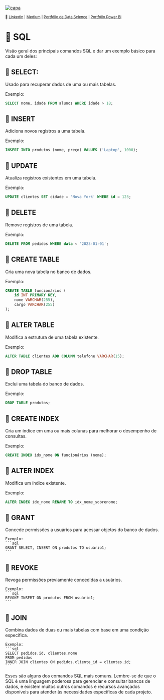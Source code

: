 [![capa](https://media.discordapp.net/attachments/1088554408469602305/1140761341506879508/Black_Technology_LinkedIn_Banner_6.jpg?width=1025&height=256)](https://github.com/SarahFeanor?tab=repositories)

<sub> 🔗 [LinkedIn](https://www.linkedin.com/in/sarahfrezende/) | [Medium](https://medium.com/@sarahfrezende) |  [Portfólio de Data Science](https://github.com/sarahfeanor/Portfolio-DataScience)
 | [Portfólio Power BI](https://github.com/SarahFeanor/Portfolio_PowerBI)

# 🔹 SQL

Visão geral dos principais comandos SQL e dar um exemplo básico para cada um deles:

## 🔶 **SELECT**:
   
   Usado para recuperar dados de uma ou mais tabelas.

   Exemplo:
   ```sql
   SELECT nome, idade FROM alunos WHERE idade > 18;
   ```

## 🔶 **INSERT** 

Adiciona novos registros a uma tabela.

   Exemplo:
   ```sql
   INSERT INTO produtos (nome, preço) VALUES ('Laptop', 1000);
   ```

## 🔶 **UPDATE** 

Atualiza registros existentes em uma tabela.

   Exemplo:
   ```sql
   UPDATE clientes SET cidade = 'Nova York' WHERE id = 123;
   ```

## 🔶 **DELETE**

Remove registros de uma tabela.

   Exemplo:
   ```sql
   DELETE FROM pedidos WHERE data < '2023-01-01';
   ```

## 🔶 **CREATE TABLE**

Cria uma nova tabela no banco de dados.

   Exemplo:
   ```sql
   CREATE TABLE funcionários (
       id INT PRIMARY KEY,
       nome VARCHAR(255),
       cargo VARCHAR(255)
   );
   ```

## 🔶 **ALTER TABLE**

Modifica a estrutura de uma tabela existente.

   Exemplo:
   ```sql
   ALTER TABLE clientes ADD COLUMN telefone VARCHAR(15);
   ```

## 🔶 **DROP TABLE**

Exclui uma tabela do banco de dados.

   Exemplo:
   ```sql
   DROP TABLE produtos;
   ```

## 🔶 **CREATE INDEX**

Cria um índice em uma ou mais colunas para melhorar o desempenho de consultas.

   Exemplo:
   ```sql
   CREATE INDEX idx_nome ON funcionários (nome);
   ```

## 🔶 **ALTER INDEX**

Modifica um índice existente.

   Exemplo:
   ```sql
   ALTER INDEX idx_nome RENAME TO idx_nome_sobrenome;
   ```

## 🔶 **GRANT**

Concede permissões a usuários para acessar objetos do banco de dados.

    Exemplo:
    ```sql
    GRANT SELECT, INSERT ON produtos TO usuário1;
    ```

## 🔶 **REVOKE**

Revoga permissões previamente concedidas a usuários.

    Exemplo:
    ```sql
    REVOKE INSERT ON produtos FROM usuário1;
    ```

## 🔶 **JOIN**

Combina dados de duas ou mais tabelas com base em uma condição específica.

    Exemplo:
    ```sql
    SELECT pedidos.id, clientes.nome
    FROM pedidos
    INNER JOIN clientes ON pedidos.cliente_id = clientes.id;
    ```

Esses são alguns dos comandos SQL mais comuns. Lembre-se de que o SQL é uma linguagem poderosa para gerenciar e consultar bancos de dados, 
e existem muitos outros comandos e recursos avançados disponíveis para atender às necessidades específicas de cada projeto.
